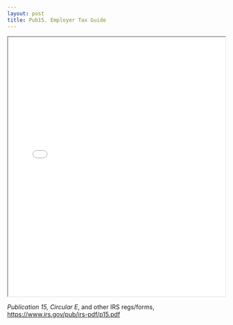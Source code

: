 ```yaml
---
layout: post
title: Pub15. Employer Tax Guide
---
```



<div class="pdf-container">
    <iframe src="/assets/misc/irs.pub15.cirE.Employers.tax guide.pdf#zoom=FitH" height="600" width="100%" allowFullScreen="true">
    </iframe>
</div>

*Publication 15, Circular E*, and other IRS regs/forms, https://www.irs.gov/pub/irs-pdf/p15.pdf